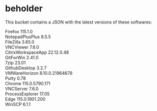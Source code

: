 # beholder
This bucket contains a JSON with the latest versions of these softwares:

Firefox            115.1.0          
NotepadPlusPlus    8.5.5            
FileZilla          3.65.0           
VNCViewer          7.6.0            
CitrixWorkspaceApp 22.12.0.48       
GitForWin          2.41.0           
7zip               23.01            
GithubDesktop      3.2.7            
VMWareHorizon      8.10.0.21964678  
Putty              0.78             
Chrome             115.0.5790.171   
VNCServer          7.6.0            
ProcessExplorer    17.05            
Edge               115.0.1901.200   
WinSCP             6.1.1            



